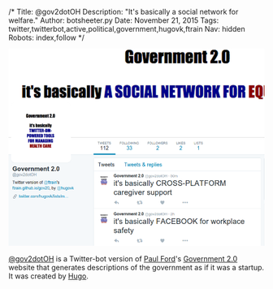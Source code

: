 /*
Title: @gov2dotOH
Description: "It's basically a social network for welfare."
Author: botsheeter.py
Date: November 21, 2015
Tags: twitter,twitterbot,active,political,government,hugovk,ftrain
Nav: hidden
Robots: index,follow
*/

[![](/content/bots/twitterbots/images/gov2dotOH.png)](https://twitter.com/gov2dotOH)

[@gov2dotOH](https://twitter.com/gov2dotOH) is a Twitter-bot version of [Paul Ford](https://twitter.com/ftrain)'s [Government 2.0](https://ftrain.github.io/gov20) website that generates descriptions of the government as if it was a startup. It was created by [Hugo](https://twitter.com/hugovk).
